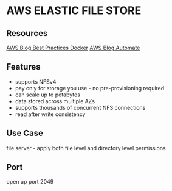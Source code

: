 # AWS ELASTIC FILE STORE

## Resources

[AWS Blog Best Practices Docker](https://aws.amazon.com/blogs/storage/best-practices-for-using-amazon-efs-for-container-storage/)
[AWS Blog Automate](https://aws.amazon.com/blogs/storage/automate-mounting-amazon-efs-file-systems-from-the-ec2-launch-instance-wizard/)

## Features

- supports NFSv4
- pay only for storage you use - no pre-provisioning required
- can scale up to petabytes
- data stored across multiple AZs
- supports thousands of concurrent NFS connections
- read after write consistency

## Use Case

file server - apply both file level and directory level permissions

## Port

open up port 2049
